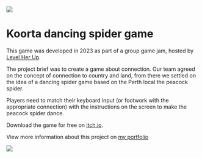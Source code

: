 <img max-width="100%" src="https://github.com/user-attachments/assets/ef4465d8-a620-4b47-85a9-999bdcdd1c60">

# Koorta dancing spider game

This game was developed in 2023 as part of a group game jam, hosted by <a href="https://levelherup.com.au/">Level Her Up</a>.

The project brief was to create a game about connection. Our team agreed on the concept of connection to country and land, from there we settled on the idea of a dancing spider game based on the Perth local the peacock spider.

Players need to match their keyboard input (or footwork with the appropriate connection) with the instructions on the screen to make the peacock spider dance.

Download the game for free on <a href="https://whatthehek.itch.io/koorta">itch.io</a>.

View more information about this project on <a href="https://what-the-hek.github.io/koorta.html">my portfolio</a>

<img max-width="100%" src="https://github.com/user-attachments/assets/e25aca8b-d707-4d12-a70a-a16bbaf4c70a">
